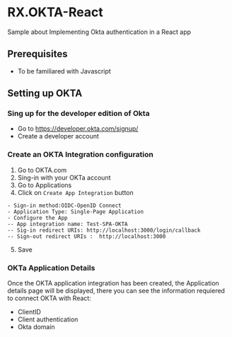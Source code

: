 # RX.OKTA-React
Sample about Implementing Okta authentication in a React app

## Prerequisites
* To be familiared with Javascript 

## Setting up OKTA

### Sing up for the developer edition of Okta

- Go to https://developer.okta.com/signup/
- Create a developer account


### Create an OKTA Integration configuration

1. Go to OKTA.com
2. Sing-in with your OKTa account
3. Go to Applications
4. Click on `Create App Integration` button
  ```
  - Sign-in method:OIDC-OpenID Connect
  - Application Type: Single-Page Application
  - Configure the App
  -- App integration name: Test-SPA-OKTA
  -- Sig-in redirect URIs: http://localhost:3000/login/callback
  -- Sign-out redirect URIs :  http://localhost:3000
  ```
5. Save 

### OKTa Application Details
Once the OKTA application integration has been created, the Application details page will be displayed, 
there you can see the information requiered to connect OKTA with React:

- ClientID
- Client authentication
- Okta domain
